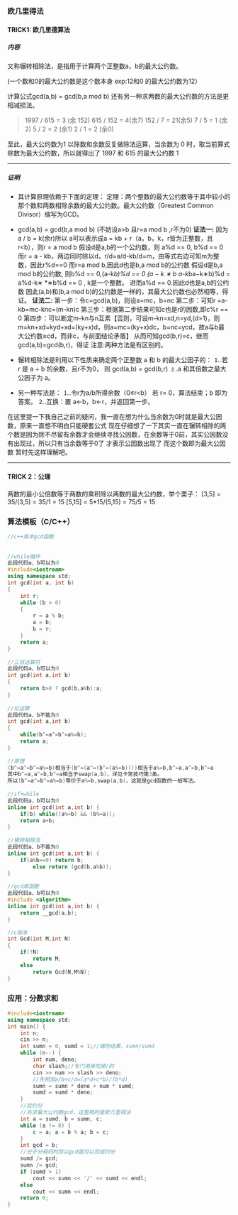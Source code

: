 ### 欧几里得法

#### TRICK1: 欧几里德算法

##### 内容

又称辗转相除法，是指用于计算两个正整数a，b的最大公约数。

(一个数和0的最大公约数是这个数本身  exp:12和0 的最大公约数为12）

计算公式gcd(a,b) = gcd(b,a mod b)
还有另一种求两数的最大公约数的方法是更相减损法。

> 1997 / 615 = 3 (余 152)
> 615 / 152 = 4(余7)
> 152 / 7 = 21(余5)
> 7 / 5 = 1 (余2)
> 5 / 2 = 2 (余1)
> 2 / 1 = 2 (余0)

至此，最大公约数为1
以除数和余数反复做除法运算，当余数为 0 时，取当前算式除数为最大公约数，所以就得出了 1997 和 615 的最大公约数 1

---

##### 证明

- 其计算原理依赖于下面的定理：
  定理：两个整数的最大公约数等于其中较小的那个数和两数相除余数的最大公约数。最大公约数（Greatest Common Divisor）缩写为GCD。
- gcd(a,b) = gcd(b,a mod b) (不妨设a>b 且r=a mod b ,r不为0)
  **证法一:**
  因为a / b = k(余r)所以 a可以表示成a = kb + r（a，b，k，r皆为正整数，且r<b），则r = a mod b
  假设d是a,b的一个公约数，则 a%d == 0, b%d == 0
  而r = a - kb，两边同时除以d，r/d=a/d-kb/d=m，由等式右边可知m为整数，因此r%d==0
  而r=a mod b,因此d也是b,a mod b的公约数
  假设d是b,a mod b的公约数, 则b%d == 0,(a-k*b)%d == 0
  (a − k ∗ b a-k*ba−k∗b)%d = a%d-k∗ *∗b%d == 0 , k是一个整数。
  进而a%d == 0.因此d也是a,b的公约数
  因此(a,b)和(b,a mod b)的公约数是一样的，其最大公约数也必然相等，得证。
  **证法二:**
  第一步：令c=gcd(a,b)，则设a=mc，b=nc
  第二步：可知r =a-kb=mc-knc=(m-kn)c
  第三步：根据第二步结果可知c也是r的因数,即c%r == 0
  第四步：可以断定m-kn与n互素【否则，可设m-kn=xd,n=yd,(d>1)，则m=kn+xd=kyd+xd=(ky+x)d，则a=mc=(ky+x)dc，b=nc=ycd，故a与b最大公约数≥cd，而非c，与前面结论矛盾】
  从而可知gcd(b,r)=c，继而gcd(a,b)=gcd(b,r)，得证
  注意:两种方法是有区别的。
- 
  辗转相除法是利用以下性质来确定两个正整数 a 和 b 的最大公因子的：
  ⒈.若 r 是 a ÷ b 的余数，且r不为0， 则
  gcd(a,b) = gcd(b,r)
  ⒉.a 和其倍数之最大公因子为 a。

- 另一种写法是：
  ⒈.令r为a/b所得余数（0≤r<b）
  若 r= 0，算法结束；b 即为答案。
  ⒉.互换：置 a←b，b←r，并返回第一步。

在这里提一下我自己之前的疑问，我一直在想为什么当余数为0时就是最大公因数，原来一直想不明白只能硬套公式 现在仔细想了一下其实一直在辗转相除的两个数是因为除不尽留有余数才会继续寻找公因数，在余数等于0前，其实公因数没有出现过，所以只有当余数等于0了 才表示公因数出现了 而这个数即为最大公因数 暂时先这样理解吧。

---

#### TRICK 2：公理

两数的最小公倍数等于两数的乘积除以两数的最大公约数，举个栗子：
[3,5] = 35/(3,5) = 35/1 = 15
[5,15] = 5*15/(5,15) = 75/5 = 15

### 算法模板（C/C++）

```c++
//c++版本gcd函数
 
 
//while循环
此段代码a、b可以为0
#include<iostream>
using namespace std;
int gcd(int a, int b) 
{
    int r;
    while (b > 0) 
    {
        r = a % b;
        a = b;
        b = r;
    }
    return a;
}
 
//三目运算符
此段代码a、b可以为0
int gcd(int a,int b) 
{
    return b>0 ? gcd(b,a%b):a;
}
 
//位运算
此段代码a、b不能为0
int gcd(int a,int b) 
{
    while(b^=a^=b^=a%=b);
    return a;
}
 
//原理
(b^=a^=b^=a%=b)相当于(b^=(a^=(b^=(a%=b))))相当于a%=b,b^=a,a^=b,b^=a
其中b^=a,a^=b,b^=a相当于swap(a,b)，详见卡常技巧第3条。
所以(b^=a^=b^=a%=b)等价于a%=b,swap(a,b)，这就是gcd函数的一般写法。
 
//if+while
此段代码a、b可以为0
inline int gcd(int a,int b) {
	if(b) while((a%=b) && (b%=a));
	return a+b;
}
 
//辗转相除法
此段代码a、b不能为0
inline int gcd(int a,int b) {
	if(a%b==0) return b;
		else return (gcd(b,a%b));
}
 
//gcd库函数
此段代码a、b可以为0
#include <algorithm>
inline int gcd(int a,int b) {
	return __gcd(a,b);
}

```

```c
//c版本
int Gcd(int M,int N)
{
	if(!N)
		return M;
	else
		return Gcd(N,M%N);	
}
```

### 应用：分数求和 

```c++
#include<iostream>
using namespace std;
int main() {
	int n;
	cin >> n;
	int sumn = 0, sumd = 1;//储存结果，sumn/sumd
	while (n--) {
		int num, deno;
		char slash;//专门用来吃掉/的
		cin >> num >> slash >> deno;
		//先相加a/b+c/d=(a*d+c*b)/(b*d)
		sumn = sumn * deno + num * sumd;
		sumd = sumd * deno;
	}
	//后约分
	//先求最大公约数gcd，这里用的是欧几里得法
	int a = sumd, b = sumn, c;
	while (a != 0) {
		c = a; a = b % a; b = c;
	}
	int gcd = b;
	//分子分母同时除以gcd就可以完成约分
	sumd /= gcd;
	sumn /= gcd;
	if (sumd > 1)
		cout << sumn << '/' << sumd << endl;
	else
		cout << sumn << endl;
	return 0;
}
 
```

